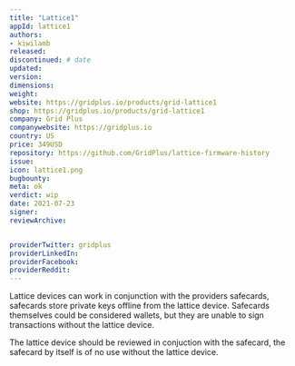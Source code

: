 ```yaml
---
title: "Lattice1"
appId: lattice1
authors:
- kiwilamb
released: 
discontinued: # date
updated:
version:
dimensions: 
weight: 
website: https://gridplus.io/products/grid-lattice1
shop: https://gridplus.io/products/grid-lattice1
company: Grid Plus
companywebsite: https://gridplus.io
country: US
price: 349USD
repository: https://github.com/GridPlus/lattice-firmware-history
issue:
icon: lattice1.png
bugbounty:
meta: ok
verdict: wip
date: 2021-07-23
signer:
reviewArchive:


providerTwitter: gridplus
providerLinkedIn: 
providerFacebook: 
providerReddit: 
---
```


Lattice devices can work in conjunction with the providers safecards, safecards store private keys offline from the lattice device.
Safecards themselves could be considered wallets, but they are unable to sign transactions without the lattice device.

The lattice device should be reviewed in conjuction with the safecard, the safecard by itself is of no use without the lattice device.
